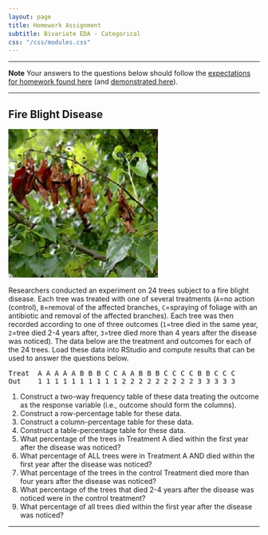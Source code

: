 ```yaml
---
layout: page
title: Homework Assignment
subtitle: Bivariate EDA - Categorical
css: "/css/modules.css"
---
```


----

<div class="alert alert-warning">
  <strong>Note</strong> Your answers to the questions below should follow the <a href="../../resources/hwformat" target="_blank">expectations for homework found here</a> (and <a href="../../resources/FAQ/FAQs/HWFormat_Example.pdf" target="_blank">demonstrated here</a>).
</div>

----

## Fire Blight Disease
<img src="../zimgs/fire-blight.jpg" alt="Fire Blight Disease" class="img-right">

Researchers conducted an experiment on 24 trees subject to a fire blight disease.  Each tree was treated with one of several treatments (`A`=no action (control), `B`=removal of the affected branches, `C`=spraying of foliage with an antibiotic and removal of the affected branches).  Each tree was then recorded according to one of three outcomes (`1`=tree died in the same year, `2`=tree died 2-4 years after, `3`=tree died more than 4 years after the disease was noticed). The data below are the treatment and outcomes for each of the 24 trees. Load these data into RStudio and compute results that can be used to answer the questions below.

<pre>
Treat  A A A A A B B B C C A A B B B C C C C B B C C C
Out    1 1 1 1 1 1 1 1 1 1 2 2 2 2 2 2 2 2 2 3 3 3 3 3
</pre>

1. Construct a two-way frequency table of these data treating the outcome as the response variable (i.e., outcome should form the columns).
1. Construct a row-percentage table for these data.
1. Construct a column-percentage table for these data.
1. Construct a table-percentage table for these data.
1. What percentage of the trees in Treatment A died within the first year after the disease was noticed?
1. What percentage of ALL trees were in Treatment A AND died within the first year after the disease was noticed?
1. What percentage of the trees in the control Treatment died more than four years after the disease was noticed?
1. What percentage of the trees that died 2-4 years after the disease was noticed were in the control treatment?
1. What percentage of all trees died within the first year after the disease was noticed?
    
----
